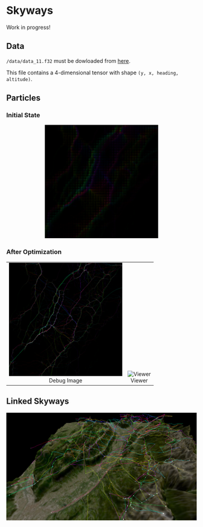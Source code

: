 # Skyways

Work in progress!

## Data

`/data/data_11.f32` must be dowloaded from [here](https://drive.google.com/file/d/1DHrZWw_FXUYsjCyzOfxLtAPk97D03CD0/view?usp=drive_lin).

This file contains a 4-dimensional tensor with shape `(y, x, heading, altitude)`.

## Particles

### Initial State

<p align="center">
    <img src="readme/particles_2d_before.png" alt="image" width="300"/>
</p>

### After Optimization

<p align="center">
    <table>
    <tr>
        <td align="center" valign="bottom">
        <img src="readme/particles_2d_after.png" alt="Debug image" width="300"/><br/>Debug Image
        </td>
        <td align="center" valign="bottom">
        <img src="readme/particles_3d.png" alt="Viewer" width="300"/><br/>Viewer
        </td>
    </tr>
    </table>
</p>

## Linked Skyways

![image](readme/linked.png)

